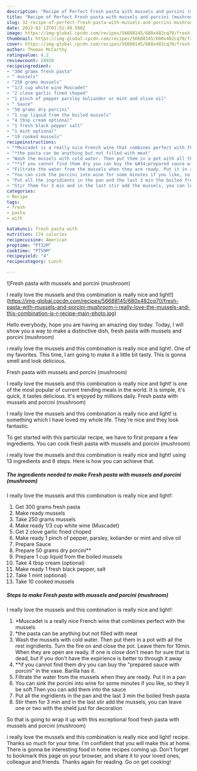 ```yaml
---
description: "Recipe of Perfect Fresh pasta with mussels and porcini (mushroom)  I really love the mussels and this combination is really nice and light!"
title: "Recipe of Perfect Fresh pasta with mussels and porcini (mushroom)  I really love the mussels and this combination is really nice and light!"
slug: 32-recipe-of-perfect-fresh-pasta-with-mussels-and-porcini-mushroom-i-really-love-the-mussels-and-this-combination-is-really-nice-and-light
date: 2022-02-13T01:51:49.588Z
image: https://img-global.cpcdn.com/recipes/56688145/680x482cq70/fresh-pasta-with-mussels-and-porcini-mushroom-i-really-love-the-mussels-and-this-combination-is-r-recipe-main-photo.jpg
thumbnail: https://img-global.cpcdn.com/recipes/56688145/680x482cq70/fresh-pasta-with-mussels-and-porcini-mushroom-i-really-love-the-mussels-and-this-combination-is-r-recipe-main-photo.jpg
cover: https://img-global.cpcdn.com/recipes/56688145/680x482cq70/fresh-pasta-with-mussels-and-porcini-mushroom-i-really-love-the-mussels-and-this-combination-is-r-recipe-main-photo.jpg
author: Thomas McCarthy
ratingvalue: 4.2
reviewcount: 24928
recipeingredient:
- "300 grams fresh pasta"
- " mussels"
- "250 grams mussels"
- "1/3 cup white wine Muscadet"
- "2 clove garlic fined choped"
- "1 pinch of pepper parsley koliander or mint and olive oil"
- " Sauce"
- "50 grams dry porcini"
- "1 cup liquid from the boiled mussels"
- "4 tbsp cream optional"
- "1 fresh black pepper salt"
- "1 mint optional"
- "10 cooked mussels"
recipeinstructions:
- "*Muscadet is a really nice French wine that combines perfect with the mussels"
- "*the pasta can be anything but not filled with meat"
- "Wash the mussels with cold water. Then put them in a pot with all the rest ingridients. Turn the fire on and close the pot. Leave them for 10min. When they are open are ready. If one is close don&#39;t mean for sure that is dead, but if you don&#39;t have the expirience is better to through it away"
- "**if you cannot find them dry you can buy the &#34;prepared sauce with porcini&#34; in the vase. Barilla has it."
- "Filtrate the water from the mussels when they are ready. Put it in a pan"
- "You can sink the porcini into wine for some minutes if you like, so they ll be soft.Then you can add them into the sauce"
- "Put all the ingridients in the pan and the last 3 min the boiled fresh pasta"
- "Stir them for 3 min and in the last stir add the mussels, you can leave one or two with the sheld just for decoration"
categories:
- Recipe
tags:
- fresh
- pasta
- with

katakunci: fresh pasta with 
nutrition: 174 calories
recipecuisine: American
preptime: "PT32M"
cooktime: "PT59M"
recipeyield: "4"
recipecategory: Lunch

---
```



![Fresh pasta with mussels and porcini (mushroom)

I really love the mussels and this combination is really nice and light!](https://img-global.cpcdn.com/recipes/56688145/680x482cq70/fresh-pasta-with-mussels-and-porcini-mushroom-i-really-love-the-mussels-and-this-combination-is-r-recipe-main-photo.jpg)

Hello everybody, hope you are having an amazing day today. Today, I will show you a way to make a distinctive dish, fresh pasta with mussels and porcini (mushroom)

i really love the mussels and this combination is really nice and light!. One of my favorites. This time, I am going to make it a little bit tasty. This is gonna smell and look delicious.

Fresh pasta with mussels and porcini (mushroom)

I really love the mussels and this combination is really nice and light! is one of the most popular of current trending meals in the world. It is simple, it's quick, it tastes delicious. It's enjoyed by millions daily. Fresh pasta with mussels and porcini (mushroom)

I really love the mussels and this combination is really nice and light! is something which I have loved my whole life. They're nice and they look fantastic.




To get started with this particular recipe, we have to first prepare a few ingredients. You can cook fresh pasta with mussels and porcini (mushroom)

i really love the mussels and this combination is really nice and light! using 13 ingredients and 8 steps. Here is how you can achieve that.

<!--inarticleads1-->

##### The ingredients needed to make Fresh pasta with mussels and porcini (mushroom)

I really love the mussels and this combination is really nice and light!:

1. Get 300 grams fresh pasta
1. Make ready  mussels
1. Take 250 grams mussels
1. Make ready 1/3 cup white wine (Muscadet)
1. Get 2 clove garlic fined choped
1. Make ready 1 pinch of pepper, parsley, koliander or mint and olive oil
1. Prepare  Sauce
1. Prepare 50 grams dry porcini**
1. Prepare 1 cup liquid from the boiled mussels
1. Take 4 tbsp cream (optional)
1. Make ready 1 fresh black pepper, salt
1. Take 1 mint (optional)
1. Take 10 cooked mussels




<!--inarticleads2-->

##### Steps to make Fresh pasta with mussels and porcini (mushroom)

I really love the mussels and this combination is really nice and light!:

1. *Muscadet is a really nice French wine that combines perfect with the mussels
1. *the pasta can be anything but not filled with meat
1. Wash the mussels with cold water. Then put them in a pot with all the rest ingridients. Turn the fire on and close the pot. Leave them for 10min. When they are open are ready. If one is close don&#39;t mean for sure that is dead, but if you don&#39;t have the expirience is better to through it away
1. **if you cannot find them dry you can buy the &#34;prepared sauce with porcini&#34; in the vase. Barilla has it.
1. Filtrate the water from the mussels when they are ready. Put it in a pan
1. You can sink the porcini into wine for some minutes if you like, so they ll be soft.Then you can add them into the sauce
1. Put all the ingridients in the pan and the last 3 min the boiled fresh pasta
1. Stir them for 3 min and in the last stir add the mussels, you can leave one or two with the sheld just for decoration




So that is going to wrap it up with this exceptional food fresh pasta with mussels and porcini (mushroom)

i really love the mussels and this combination is really nice and light! recipe. Thanks so much for your time. I'm confident that you will make this at home. There is gonna be interesting food in home recipes coming up. Don't forget to bookmark this page on your browser, and share it to your loved ones, colleague and friends. Thanks again for reading. Go on get cooking!
